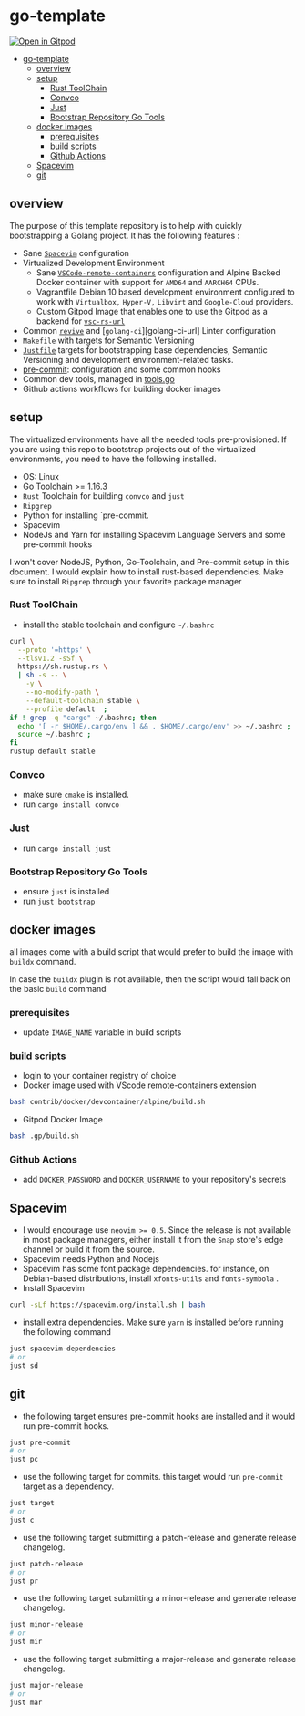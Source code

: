 # go-template

[![Open in Gitpod](https://gitpod.io/button/open-in-gitpod.svg)](https://gitpod.io/#https://github.com/da-moon/go-template)

- [go-template](#go-template)
  - [overview](#overview)
  - [setup](#setup)
    - [Rust ToolChain](#rust-toolchain)
    - [Convco](#convco)
    - [Just](#just)
    - [Bootstrap Repository Go Tools](#bootstrap-repository-go-tools)
  - [docker images](#docker-images)
    - [prerequisites](#prerequisites)
    - [build scripts](#build-scripts)
    - [Github Actions](#github-actions)
  - [Spacevim](#spacevim)
  - [git](#git)

## overview

The purpose of this template repository is to help with quickly bootstrapping a
Golang project. It has the following features :

- Sane [`Spacevim`][spacevim-url] configuration
- Virtualized Development Environment
  - Sane [`VSCode-remote-containers`][vsc-rc-url] configuration and
Alpine Backed Docker container with support for `AMD64` and `AARCH64` CPUs.
  - Vagrantfile Debian 10 based development
environment configured to work with `Virtualbox,`
`Hyper-V,` `Libvirt` and `Google-Cloud` providers.
  - Custom Gitpod Image that enables one to use the Gitpod
as a backend for [`vsc-rs-url`][vsc-rs-url]
- Common [`revive`][revive-url] and [`golang-ci`][golang-ci-url] Linter configuration
- `Makefile` with targets for
Semantic Versioning
- [`Justfile`][just-url] targets for bootstrapping base dependencies,
Semantic Versioning and development environment-related tasks.
- [pre-commit][pc-url]: configuration and some common hooks
- Common dev tools, managed in [tools.go][go-tools-url]
- Github actions workflows for building docker images

## setup

The virtualized environments have all the needed tools pre-provisioned.
If you are using this repo to bootstrap projects out of the virtualized environments,
you need to have the following installed.

- OS: Linux
- Go Toolchain >= 1.16.3
- `Rust` Toolchain for building `convco` and `just`
- `Ripgrep`
- Python for installing `pre-commit.
- Spacevim
- NodeJs and Yarn for installing Spacevim Language Servers and
some pre-commit hooks

I won't cover NodeJS, Python, Go-Toolchain, and Pre-commit
setup in this document. I would explain how to install rust-based dependencies.
Make sure to install `Ripgrep` through your favorite package manager

### Rust ToolChain

- install the stable toolchain and configure `~/.bashrc`

```bash
curl \
  --proto '=https' \
  --tlsv1.2 -sSf \
  https://sh.rustup.rs \
  | sh -s -- \
    -y \
    --no-modify-path \
    --default-toolchain stable \
    --profile default  ;
if ! grep -q "cargo" ~/.bashrc; then
  echo '[ -r $HOME/.cargo/env ] && . $HOME/.cargo/env' >> ~/.bashrc ;
  source ~/.bashrc ;
fi
rustup default stable
```

### Convco

- make sure `cmake` is installed.
- run `cargo install convco`

### Just

- run `cargo install just`

### Bootstrap Repository Go Tools

- ensure `just` is installed
- run `just bootstrap`

## docker images

all images come with a build script
that would prefer to build the image with `buildx`
command.

In case the `buildx` plugin is not available,
then the script would fall back on the basic `build` command

### prerequisites

- update `IMAGE_NAME` variable in build scripts

### build scripts

- login to your container registry of choice
- Docker image used with VScode remote-containers extension

```bash
bash contrib/docker/devcontainer/alpine/build.sh
```

- Gitpod Docker Image

```bash
bash .gp/build.sh
```

### Github Actions

- add `DOCKER_PASSWORD` and `DOCKER_USERNAME` to your repository's secrets

## Spacevim

- I would encourage use `neovim >= 0.5`. Since the
release is not available in most package managers, either
install it from the `Snap` store's edge channel or
build it from the source.
- Spacevim needs Python and Nodejs
- Spacevim has some font package dependencies. for instance,
on Debian-based distributions, install `xfonts-utils` and `fonts-symbola` .
- Install Spacevim

```bash
curl -sLf https://spacevim.org/install.sh | bash
```

- install extra dependencies. Make sure `yarn` is installed before running
the following command

```bash
just spacevim-dependencies
# or
just sd
```

## git

- the following target
ensures pre-commit hooks are installed
and it would run pre-commit hooks.

```bash
just pre-commit
# or
just pc
```

- use the following target for commits. this target
would run `pre-commit` target as a dependency.

```bash
just target
# or
just c
```

- use the following target submitting a patch-release and
generate release changelog.

```bash
just patch-release
# or
just pr
```

- use the following target submitting a minor-release and
generate release changelog.

```bash
just minor-release
# or
just mir
```

- use the following target submitting a major-release and
generate release changelog.

```bash
just major-release
# or
just mar
```

[spacevim-url]: https://spacevim.org/quick-start-guide
[vsc-rc-url]: https://marketplace.visualstudio.com/items?itemName=ms-vscode-remote.remote-containers
[vsc-rs-url]: https://marketplace.visualstudio.com/items?itemName=ms-vscode-remote.remote-ssh
[revive-url]: https://github.com/mgechev/revive
[golangci-url]: https://github.com/golangci/golangci-lint
[just-url]: https://github.com/casey/just
[pc-url]: https://pre-commit.com
[go-tools-url]: https://github.com/golang/go/wiki/Modules#how-can-i-track-tool-dependencies-for-a-module

